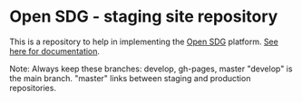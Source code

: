 # Open SDG - staging site repository

This is a repository to help in implementing the [Open SDG](https://github.com/open-sdg/open-sdg) platform. [See here for documentation](https://open-sdg.readthedocs.io).


Note: 
Always keep these branches: develop, gh-pages, master
"develop" is the main branch. 
"master" links between staging and production repositories.








